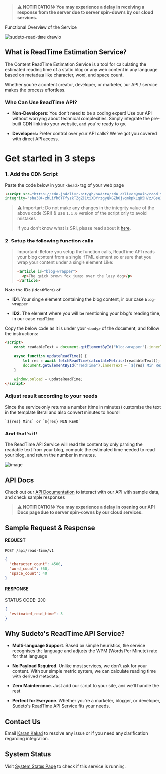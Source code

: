 > **⚠️ NOTIFICATION: You may experience a delay in receiving a response from the server due to server spin-downs by our cloud services.**

Functional Overview of the Service

![sudeto-read-time drawio](https://github.com/user-attachments/assets/819c36e6-a387-4e98-8777-4e52af97ef92)

## What is ReadTime Estimation Service?

The Content ReadTime Estimation Service is a tool for calculating the estimated reading time of a static blog or any web content in any language based on metadata like character, word, and space count.

Whether you're a content creator, developer, or marketer, our API / service makes the process effortless.

### Who Can Use ReadTime API?

- **Non-Developers**: You don’t need to be a coding expert! Use our API without worrying about technical complexities. Simply integrate the pre-built CDN link into your website, and you're ready to go.

- **Developers:** Prefer control over your API calls? We've got you covered with direct API access.


# Get started in 3 steps
### 1. Add the CDN Script

Paste the code below in your `<head>` tag of your web page

```html
<script src="https://cdn.jsdelivr.net/gh/sudeto/cdn-deliver@main/read-time/1.1.0/api-client.js"
integrity="sha384-zhLifh6TFfyzkTZgZl1tiXDYrzgyQkGZhOjvqmkpkLqD5H/z/Gse1ZWsnp1YY2re" crossorigin="anonymous" defer></script>
```
> ⚠️ Important: Do not make any changes in the integrity value of the above code (SRI) & use `1.1.0` version of the script only to avoid mistakes
> 
> If you don't know what is SRI, please read about it [here](https://developer.mozilla.org/en-US/blog/securing-cdn-using-sri-why-how/).

### 2. Setup the following function calls

> Important: Before you setup the function calls, ReadTime API reads your blog content from a single HTML element so ensure that you wrap your content under a single element
> Like:
> ```html
> <article id="blog-wrapper">
>   <p>The quick brown fox jumps over the lazy dog</p>
></article>
> ```

Note the IDs (identifiers) of 

- **ID1**. Your single element containing the blog content, in our case `blog-wrapper`
  
- **ID2**. The element where you will be mentioning your blog's reading time, in our case `readTime`

Copy the below code as it is under your `<body>` of the document, and follow the instructions:
```html
<script>
    const readableText = document.getElementById("blog-wrapper").innerText; // replace current ID with yours (refer ID1 above)

    async function updateReadTime() {
        let res = await fetchReadTime(calculateMetrics(readableText));
        document.getElementById("readTime").innerText = `${res} Min Read`; // replace current ID with yours (refer ID2 above)
    }

    window.onload = updateReadTime;
</script>
```

### Adjust result according to your needs

Since the service only returns a number (time in minutes) customise the text in the template literal and also convert minutes to hours!
```
`${res} Mins` or `${res} MIN READ`
```


### And that's it!
The ReadTime API Service will read the content by only parsing the readable text from your blog, compute the estimated time needed to read your blog, and return the number in minutes.

![image](https://github.com/user-attachments/assets/e9e79f19-b3d6-4746-a1a5-134a7ba00a57)


## API Docs
Check out our [API Documentation](https://sudeto-services.onrender.com/api-docs/) to interact with our API with sample data, and check sample responses
> **⚠️ NOTIFICATION: You may experience a delay in opening our API Docs page due to server spin-downs by our cloud services.**

## Sample Request & Response
#### REQUEST

`POST /api/read-time/v1` 
```json
{
  "character_count": 4500,
  "word_count": 560,
  "space_count": 40
}
```

#### RESPONSE

STATUS CODE: 200
```JSON
{
  "estimated_read_time": 3
}
```


## Why Sudeto's ReadTime API Service?
- **Multi-language Support**. Based on simple heuristics, the service recognises the language and adjusts the WPM (Words Per Minute) rate for that language

- **No Payload Required**. Unlike most services, we don't ask for your content. With our simple metric system, we
  can calculate reading time with derived metadata.
  
- **Zero Maintenance**. Just add our script to your site, and we’ll handle the rest

- **Perfect for Everyone**. Whether you're a marketer, blogger, or developer, Sudeto's ReadTime API Service fits your needs.

## Contact Us
Email [Karan Kakati](mailto:karanpkofficial@gmail.com) to resolve any issue or if you need any clarification regarding integration.

## System Status
Visit [System Status Page](https://status-sudetoservices.onrender.com/) to check if this service is running.
